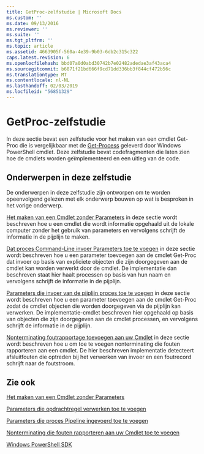 ```yaml
---
title: GetProc-zelfstudie | Microsoft Docs
ms.custom: ''
ms.date: 09/13/2016
ms.reviewer: ''
ms.suite: ''
ms.tgt_pltfrm: ''
ms.topic: article
ms.assetid: 4663905f-560a-4e39-9b03-6db2c315c322
caps.latest.revision: 6
ms.openlocfilehash: bbd07a0d0abd30742b7e02482adedae3af43aca4
ms.sourcegitcommit: b6871f21bd666f9cd71dd336bb3f844cf472b56c
ms.translationtype: MT
ms.contentlocale: nl-NL
ms.lasthandoff: 02/03/2019
ms.locfileid: "56851329"
---
```

# <a name="getproc-tutorial"></a>GetProc-zelfstudie

In deze sectie bevat een zelfstudie voor het maken van een cmdlet Get-Proc die is vergelijkbaar met de [Get-Process](/powershell/module/Microsoft.PowerShell.Management/Get-Process) geleverd door Windows PowerShell cmdlet. Deze zelfstudie bevat codefragmenten die laten zien hoe de cmdlets worden geïmplementeerd en een uitleg van de code.

## <a name="topics-in-this-tutorial"></a>Onderwerpen in deze zelfstudie

De onderwerpen in deze zelfstudie zijn ontworpen om te worden opeenvolgend gelezen met elk onderwerp bouwen op wat is besproken in het vorige onderwerp.

[Het maken van een Cmdlet zonder Parameters](./creating-a-cmdlet-without-parameters.md) in deze sectie wordt beschreven hoe u een cmdlet die wordt informatie opgehaald uit de lokale computer zonder het gebruik van parameters en vervolgens schrijft de informatie in de pijplijn te maken.

[Dat proces Command-Line invoer Parameters toe te voegen](./adding-parameters-that-process-command-line-input.md) in deze sectie wordt beschreven hoe u een parameter toevoegen aan de cmdlet Get-Proc dat invoer op basis van expliciete objecten die zijn doorgegeven aan de cmdlet kan worden verwerkt door de cmdlet. De implementatie dan beschreven staat hier haalt processen op basis van hun naam en vervolgens schrijft de informatie in de pijplijn.

[Parameters die invoer van de pijplijn proces toe te voegen](./adding-parameters-that-process-pipeline-input.md) in deze sectie wordt beschreven hoe u een parameter toevoegen aan de cmdlet Get-Proc zodat de cmdlet objecten die worden doorgegeven via de pijplijn kan verwerken. De implementatie-cmdlet beschreven hier opgehaald op basis van objecten die zijn doorgegeven aan de cmdlet processen, en vervolgens schrijft de informatie in de pijplijn.

[Nonterminating foutrapportage toevoegen aan uw Cmdlet](./adding-non-terminating-error-reporting-to-your-cmdlet.md) in deze sectie wordt beschreven hoe u om toe te voegen nonterminating die fouten rapporteren aan een cmdlet. De hier beschreven implementatie detecteert afsluitfouten die optreden bij het verwerken van invoer en een foutrecord schrijft naar de foutstroom.

## <a name="see-also"></a>Zie ook

[Het maken van een Cmdlet zonder Parameters](./creating-a-cmdlet-without-parameters.md)

[Parameters die opdrachtregel verwerken toe te voegen](./adding-parameters-that-process-command-line-input.md)

[Parameters die proces Pipeline ingevoerd toe te voegen](./adding-parameters-that-process-pipeline-input.md)

[Nonterminating die fouten rapporteren aan uw Cmdlet toe te voegen](./adding-non-terminating-error-reporting-to-your-cmdlet.md)

[Windows PowerShell SDK](../windows-powershell-reference.md)
